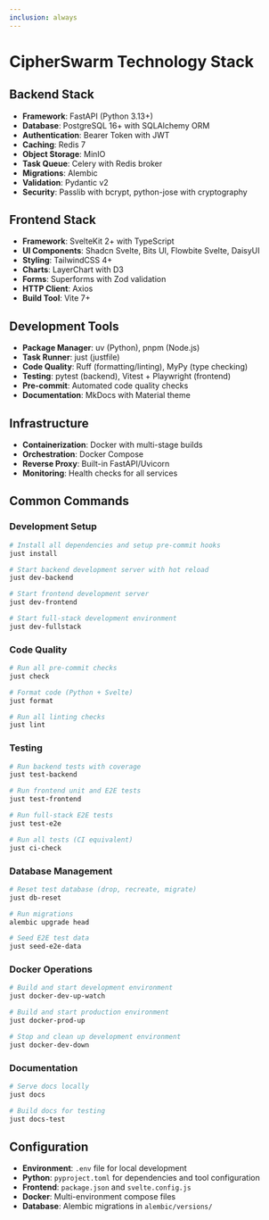 ```yaml
---
inclusion: always
---
```

# CipherSwarm Technology Stack

## Backend Stack

- **Framework**: FastAPI (Python 3.13+)
- **Database**: PostgreSQL 16+ with SQLAlchemy ORM
- **Authentication**: Bearer Token with JWT
- **Caching**: Redis 7
- **Object Storage**: MinIO
- **Task Queue**: Celery with Redis broker
- **Migrations**: Alembic
- **Validation**: Pydantic v2
- **Security**: Passlib with bcrypt, python-jose with cryptography

## Frontend Stack

- **Framework**: SvelteKit 2+ with TypeScript
- **UI Components**: Shadcn Svelte, Bits UI, Flowbite Svelte, DaisyUI
- **Styling**: TailwindCSS 4+
- **Charts**: LayerChart with D3
- **Forms**: Superforms with Zod validation
- **HTTP Client**: Axios
- **Build Tool**: Vite 7+

## Development Tools

- **Package Manager**: uv (Python), pnpm (Node.js)
- **Task Runner**: just (justfile)
- **Code Quality**: Ruff (formatting/linting), MyPy (type checking)
- **Testing**: pytest (backend), Vitest + Playwright (frontend)
- **Pre-commit**: Automated code quality checks
- **Documentation**: MkDocs with Material theme

## Infrastructure

- **Containerization**: Docker with multi-stage builds
- **Orchestration**: Docker Compose
- **Reverse Proxy**: Built-in FastAPI/Uvicorn
- **Monitoring**: Health checks for all services

## Common Commands

### Development Setup

```bash
# Install all dependencies and setup pre-commit hooks
just install

# Start backend development server with hot reload
just dev-backend

# Start frontend development server
just dev-frontend

# Start full-stack development environment
just dev-fullstack
```

### Code Quality

```bash
# Run all pre-commit checks
just check

# Format code (Python + Svelte)
just format

# Run all linting checks
just lint
```

### Testing

```bash
# Run backend tests with coverage
just test-backend

# Run frontend unit and E2E tests
just test-frontend

# Run full-stack E2E tests
just test-e2e

# Run all tests (CI equivalent)
just ci-check
```

### Database Management

```bash
# Reset test database (drop, recreate, migrate)
just db-reset

# Run migrations
alembic upgrade head

# Seed E2E test data
just seed-e2e-data
```

### Docker Operations

```bash
# Build and start development environment
just docker-dev-up-watch

# Build and start production environment
just docker-prod-up

# Stop and clean up development environment
just docker-dev-down
```

### Documentation

```bash
# Serve docs locally
just docs

# Build docs for testing
just docs-test
```

## Configuration

- **Environment**: `.env` file for local development
- **Python**: `pyproject.toml` for dependencies and tool configuration
- **Frontend**: `package.json` and `svelte.config.js`
- **Docker**: Multi-environment compose files
- **Database**: Alembic migrations in `alembic/versions/`

